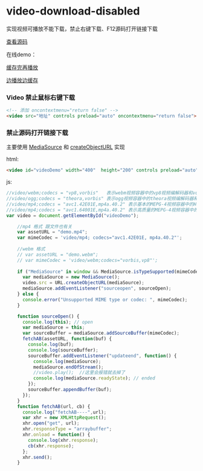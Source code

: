 # video-download-disabled

实现视频可播放不能下载，禁止右键下载、F12源码打开链接下载

[查看源码](https://github.com/itguliang/video-download-disabled)

在线demo：

[缓存完再播放](https://itguliang.github.io/video-download-disabled/playAfterBuffered.html)

[边播放边缓存](https://itguliang.github.io/video-download-disabled/playWhenBuffering.html)

### Video 禁止鼠标右键下载
```html
<!-- 添加 oncontextmenu="return false" -->
<video src="地址" controls preload="auto" oncontextmenu="return false"></video>
```

### 禁止源码打开链接下载

主要使用 [MediaSource](https://developer.mozilla.org/zh-CN/docs/Web/API/MediaSource) 和 [createObjectURL](https://developer.mozilla.org/en-US/docs/Web/API/URL/createObjectURL) 实现

html:
```html
<video id="videoDemo" width="400"  height="200" controls preload="auto" oncontextmenu="return false" ></video>
```
js:
```javascript
//video/webm;codecs = "vp8,vorbis"   表示webm视频容器中的vp8视频编解码器和vorbis音频编解码器3
//video/ogg;codecs = "theora,vorbis" 表示ogg视频容器中的theora视频编解码器和vorbis音频编解码器
//video/mp4;codecs = "avc1.42E01E,mp4a.40.2" 表示基本的MEPG-4视频容器中的H.264视频编解码器和ACC音频编解码器
//video/mp4;codecs = "avc1.64001E,mp4a.40.2" 表示高质量的MEPG-4视频容器中的H.264视频编解码器和ACC音频编解码器 
var video = document.getElementById("videoDemo");

    //mp4 格式 跟文件也有关
    var assetURL = "demo.mp4";
    var mimeCodec = 'video/mp4; codecs="avc1.42E01E, mp4a.40.2"';
    
    //webm 格式
    // var assetURL = "demo.webm";
    // var mimeCodec = 'video/webm;codecs="vorbis,vp8"';
    
    if ("MediaSource" in window && MediaSource.isTypeSupported(mimeCodec)) {
      var mediaSource = new MediaSource();
      video.src = URL.createObjectURL(mediaSource);
      mediaSource.addEventListener("sourceopen", sourceOpen);
    } else {
      console.error("Unsupported MIME type or codec: ", mimeCodec);
    }

    function sourceOpen() {
      console.log(this); // open
      var mediaSource = this;
      var sourceBuffer = mediaSource.addSourceBuffer(mimeCodec);
      fetchAB(assetURL, function(buf) {
        console.log(buf);
        console.log(sourceBuffer);
        sourceBuffer.addEventListener("updateend", function() {
          console.log(mediaSource);
          mediaSource.endOfStream();
          //video.play();  //这里会报错就去掉了
          console.log(mediaSource.readyState); // ended
        });
        sourceBuffer.appendBuffer(buf);
      });
    }
    function fetchAB(url, cb) {
      console.log("fetchAB----",url);
      var xhr = new XMLHttpRequest();
      xhr.open("get", url);
      xhr.responseType = "arraybuffer";
      xhr.onload = function() {
        console.log(xhr.response);
        cb(xhr.response);
      };
      xhr.send();
    }
```